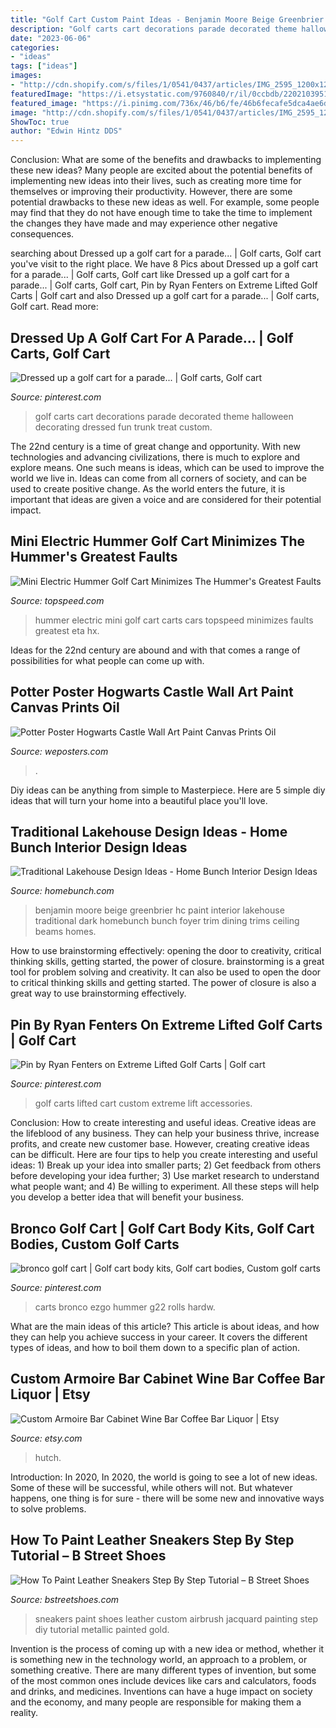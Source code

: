 ```yaml
---
title: "Golf Cart Custom Paint Ideas - Benjamin Moore Beige Greenbrier Hc Paint Interior Lakehouse Traditional Dark Homebunch Bunch Foyer Trim Dining Trims Ceiling Beams Homes"
description: "Golf carts cart decorations parade decorated theme halloween decorating dressed fun trunk treat custom"
date: "2023-06-06"
categories:
- "ideas"
tags: ["ideas"]
images:
- "http://cdn.shopify.com/s/files/1/0541/0437/articles/IMG_2595_1200x1200.JPG?v=1455780055"
featuredImage: "https://i.etsystatic.com/9760840/r/il/0ccbdb/2202103951/il_794xN.2202103951_ip3c.jpg"
featured_image: "https://i.pinimg.com/736x/46/b6/fe/46b6fecafe5dca4ae6dc28a7f2d290f4.jpg"
image: "http://cdn.shopify.com/s/files/1/0541/0437/articles/IMG_2595_1200x1200.JPG?v=1455780055"
ShowToc: true
author: "Edwin Hintz DDS"
---
```



Conclusion: What are some of the benefits and drawbacks to implementing these new ideas?
Many people are excited about the potential benefits of implementing new ideas into their lives, such as creating more time for themselves or improving their productivity. However, there are some potential drawbacks to these new ideas as well. For example, some people may find that they do not have enough time to take the time to implement the changes they have made and may experience other negative consequences.

	

		
searching about Dressed up a golf cart for a parade... | Golf carts, Golf cart you've visit to the right place. We have 8 Pics about Dressed up a golf cart for a parade... | Golf carts, Golf cart like Dressed up a golf cart for a parade... | Golf carts, Golf cart, Pin by Ryan Fenters on Extreme Lifted Golf Carts | Golf cart and also Dressed up a golf cart for a parade... | Golf carts, Golf cart. Read more:
		
    
## Dressed Up A Golf Cart For A Parade... | Golf Carts, Golf Cart

<img loading=lazy src="https://i.pinimg.com/736x/8c/3e/69/8c3e69a3657c46f3149f39cfa0349ba5--golf-carts-rita.jpg" onerror="this.onerror=null;this.src='https://tse4.mm.bing.net/th?id=OIP.fhopPvZP1Mtnxob7qoumrAHaJ3&amp;pid=15.1';" alt="Dressed up a golf cart for a parade... | Golf carts, Golf cart">

_Source: pinterest.com_

>golf carts cart decorations parade decorated theme halloween decorating dressed fun trunk treat custom. 

	

The 22nd century is a time of great change and opportunity. With new technologies and advancing civilizations, there is much to explore and explore means. One such means is ideas, which can be used to improve the world we live in. Ideas can come from all corners of society, and can be used to create positive change. As the world enters the future, it is important that ideas are given a voice and are considered for their potential impact.

    
## Mini Electric Hummer Golf Cart Minimizes The Hummer&#039;s Greatest Faults

<img loading=lazy src="https://pictures.topspeed.com/IMG/crop/201106/mini-electric-hummer_1600x0w.jpg" onerror="this.onerror=null;this.src='https://tse2.mm.bing.net/th?id=OIP.6xseJZNgxi6DKhM95rOM2AHaFP&amp;pid=15.1';" alt="Mini Electric Hummer Golf Cart Minimizes The Hummer&#039;s Greatest Faults">

_Source: topspeed.com_

>hummer electric mini golf cart carts cars topspeed minimizes faults greatest eta hx. 

	

Ideas for the 22nd century are abound and with that comes a range of possibilities for what people can come up with.

    
## Potter Poster Hogwarts Castle Wall Art Paint Canvas Prints Oil

<img loading=lazy src="https://ae01.alicdn.com/kf/HTB1MV5uIFOWBuNjy0Fiq6xFxVXaG.jpg?width=784&amp;height=1000&amp;hash=1784" onerror="this.onerror=null;this.src='https://tse2.mm.bing.net/th?id=OIP.qdwrf6U-9atUCyk8IgeyvAHaJc&amp;pid=15.1';" alt="Potter Poster Hogwarts Castle Wall Art Paint Canvas Prints Oil">

_Source: weposters.com_

>. 

	

Diy ideas can be anything from simple to Masterpiece. Here are 5 simple diy ideas that will turn your home into a beautiful place you'll love.

    
## Traditional Lakehouse Design Ideas - Home Bunch Interior Design Ideas

<img loading=lazy src="https://www.homebunch.com/wp-content/uploads/2017/06/Benjamin-Moore-HC-79-Greenbrier-Beige.-Benjamin-Moore-HC-79-Greenbrier-Beige.-Benjamin-Moore-HC-79-Greenbrier-Beige.-Benjamin-Moore-HC-79-Greenbrier-Beige-BenjaminMooreHC79GreenbrierBeige.jpg" onerror="this.onerror=null;this.src='https://tse3.mm.bing.net/th?id=OIP.q9fsxoB5JmM75UhJOQi-cQHaFh&amp;pid=15.1';" alt="Traditional Lakehouse Design Ideas - Home Bunch Interior Design Ideas">

_Source: homebunch.com_

>benjamin moore beige greenbrier hc paint interior lakehouse traditional dark homebunch bunch foyer trim dining trims ceiling beams homes. 

	

How to use brainstorming effectively: opening the door to creativity, critical thinking skills, getting started, the power of closure.
brainstorming is a great tool for problem solving and creativity. It can also be used to open the door to critical thinking skills and getting started. The power of closure is also a great way to use brainstorming effectively.

    
## Pin By Ryan Fenters On Extreme Lifted Golf Carts | Golf Cart

<img loading=lazy src="https://i.pinimg.com/736x/11/00/03/110003d1cad0390715a9d7c088d72f07.jpg" onerror="this.onerror=null;this.src='https://tse3.mm.bing.net/th?id=OIP.LHlgboYVFrX5nhACevm_kgHaHZ&amp;pid=15.1';" alt="Pin by Ryan Fenters on Extreme Lifted Golf Carts | Golf cart">

_Source: pinterest.com_

>golf carts lifted cart custom extreme lift accessories. 

	

Conclusion: How to create interesting and useful ideas.
Creative ideas are the lifeblood of any business. They can help your business thrive, increase profits, and create new customer base. However, creating creative ideas can be difficult. Here are four tips to help you create interesting and useful ideas: 1) Break up your idea into smaller parts; 2) Get feedback from others before developing your idea further; 3) Use market research to understand what people want; and 4) Be willing to experiment. All these steps will help you develop a better idea that will benefit your business.

    
## Bronco Golf Cart | Golf Cart Body Kits, Golf Cart Bodies, Custom Golf Carts

<img loading=lazy src="https://i.pinimg.com/736x/46/b6/fe/46b6fecafe5dca4ae6dc28a7f2d290f4.jpg" onerror="this.onerror=null;this.src='https://tse3.mm.bing.net/th?id=OIP.nBJee4UkYu04i90ID4jzhwAAAA&amp;pid=15.1';" alt="bronco golf cart | Golf cart body kits, Golf cart bodies, Custom golf carts">

_Source: pinterest.com_

>carts bronco ezgo hummer g22 rolls hardw. 

	

What are the main ideas of this article?
This article is about ideas, and how they can help you achieve success in your career. It covers the different types of ideas, and how to boil them down to a specific plan of action.

    
## Custom Armoire Bar Cabinet Wine Bar Coffee Bar Liquor | Etsy

<img loading=lazy src="https://i.etsystatic.com/9760840/r/il/0ccbdb/2202103951/il_794xN.2202103951_ip3c.jpg" onerror="this.onerror=null;this.src='https://tse4.mm.bing.net/th?id=OIP.QkSP2MMJCIH9t4QGxSmp8QHaNT&amp;pid=15.1';" alt="Custom Armoire Bar Cabinet Wine Bar Coffee Bar Liquor | Etsy">

_Source: etsy.com_

>hutch. 

	

Introduction: In 2020,
In 2020, the world is going to see a lot of new ideas. Some of these will be successful, while others will not. But whatever happens, one thing is for sure - there will be some new and innovative ways to solve problems.

    
## How To Paint Leather Sneakers Step By Step Tutorial – B Street Shoes

<img loading=lazy src="http://cdn.shopify.com/s/files/1/0541/0437/articles/IMG_2595_1200x1200.JPG?v=1455780055" onerror="this.onerror=null;this.src='https://tse1.mm.bing.net/th?id=OIP.X-XHQ3kLdKz6fdsx4hlLFAHaHo&amp;pid=15.1';" alt="How To Paint Leather Sneakers Step By Step Tutorial – B Street Shoes">

_Source: bstreetshoes.com_

>sneakers paint shoes leather custom airbrush jacquard painting step diy tutorial metallic painted gold. 

	

Invention is the process of coming up with a new idea or method, whether it is something new in the technology world, an approach to a problem, or something creative. There are many different types of invention, but some of the most common ones include devices like cars and calculators, foods and drinks, and medicines. Inventions can have a huge impact on society and the economy, and many people are responsible for making them a reality.

